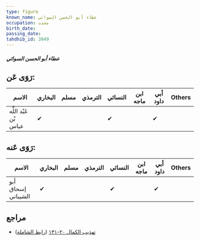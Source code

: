 ```yaml
---
type: figure
known_name: عطاء أبو الحسن السوائي
occupation: محدث
birth_date:
passing_date:
tahdhib_id: 3949
---
```

##### عطاء أبو الحسن السوائي

## رَوَى عَن:
| الاسم                 | البخاري | مسلم | الترمذي | النسائي | ابن ماجه | أبي داود | Others |
| --------------------- | ------- | ---- | ------- | ------- | -------- | -------- | ------ |
| عَبْد اللَّه بْن عباس | ✔       |      |         | ✔       |          | ✔        |        |
## رَوَى عَنه:
| الاسم              | البخاري | مسلم | الترمذي | النسائي | ابن ماجه | أبي داود | Others |
| ------------------ | ------- | ---- | ------- | ------- | -------- | -------- | ------ |
| أبو إسحاق الشيباني | ✔       |      |         | ✔       |          | ✔        |        |
## مراجع
- [تهذيب الكمال ٢٠-١٣١](obsidian://open?vault=Tahdhib-al-Kamal&file=Figures/٣٩٤٩-عطاء%20أبو%20الحسن%20السوائي) ([رابط الشاملة](https://shamela.ws/book/3722/10261))